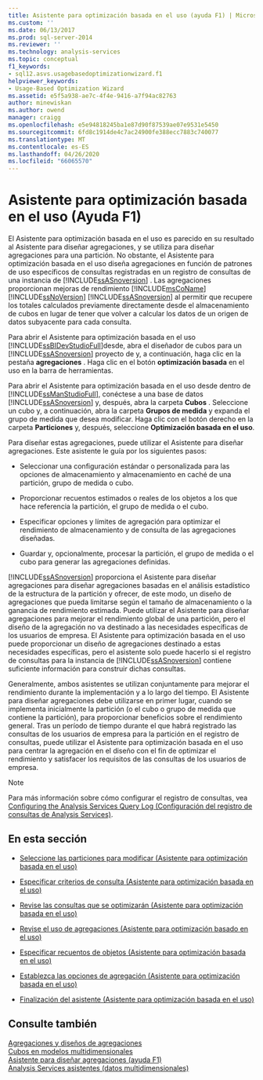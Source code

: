 ```yaml
---
title: Asistente para optimización basada en el uso (ayuda F1) | Microsoft Docs
ms.custom: ''
ms.date: 06/13/2017
ms.prod: sql-server-2014
ms.reviewer: ''
ms.technology: analysis-services
ms.topic: conceptual
f1_keywords:
- sql12.asvs.usagebasedoptimizationwizard.f1
helpviewer_keywords:
- Usage-Based Optimization Wizard
ms.assetid: e5f5a938-ae7c-4f4e-9416-a7f94ac82763
author: minewiskan
ms.author: owend
manager: craigg
ms.openlocfilehash: e5e94818245ba1e87d90f87539ae07e9531e5450
ms.sourcegitcommit: 6fd8c1914de4c7ac24900fe388ecc7883c740077
ms.translationtype: MT
ms.contentlocale: es-ES
ms.lasthandoff: 04/26/2020
ms.locfileid: "66065570"
---
```

# <a name="usage-based-optimization-wizard-f1-help"></a>Asistente para optimización basada en el uso (Ayuda F1)
  El Asistente para optimización basada en el uso es parecido en su resultado al Asistente para diseñar agregaciones, y se utiliza para diseñar agregaciones para una partición. No obstante, el Asistente para optimización basada en el uso diseña agregaciones en función de patrones de uso específicos de consultas registradas en un registro de consultas de una instancia de [!INCLUDE[ssASnoversion](../includes/ssasnoversion-md.md)] . Las agregaciones proporcionan mejoras de rendimiento [!INCLUDE[msCoName](../includes/msconame-md.md)] [!INCLUDE[ssNoVersion](../includes/ssnoversion-md.md)] [!INCLUDE[ssASnoversion](../includes/ssasnoversion-md.md)] al permitir que recupere los totales calculados previamente directamente desde el almacenamiento de cubos en lugar de tener que volver a calcular los datos de un origen de datos subyacente para cada consulta.  
  
 Para abrir el Asistente para optimización basada en el uso [!INCLUDE[ssBIDevStudioFull](../includes/ssbidevstudiofull-md.md)]desde, abra el diseñador de cubos para un [!INCLUDE[ssASnoversion](../includes/ssasnoversion-md.md)] proyecto de y, a continuación, haga clic en la pestaña **agregaciones** . Haga clic en el botón **optimización basada** en el uso en la barra de herramientas.  
  
 Para abrir el Asistente para optimización basada en el uso desde dentro de [!INCLUDE[ssManStudioFull](../includes/ssmanstudiofull-md.md)], conéctese a una base de datos [!INCLUDE[ssASnoversion](../includes/ssasnoversion-md.md)] y, después, abra la carpeta **Cubos** . Seleccione un cubo y, a continuación, abra la carpeta **Grupos de medida** y expanda el grupo de medida que desea modificar. Haga clic con el botón derecho en la carpeta **Particiones** y, después, seleccione **Optimización basada en el uso**.  
  
 Para diseñar estas agregaciones, puede utilizar el Asistente para diseñar agregaciones. Este asistente le guía por los siguientes pasos:  
  
-   Seleccionar una configuración estándar o personalizada para las opciones de almacenamiento y almacenamiento en caché de una partición, grupo de medida o cubo.  
  
-   Proporcionar recuentos estimados o reales de los objetos a los que hace referencia la partición, el grupo de medida o el cubo.  
  
-   Especificar opciones y límites de agregación para optimizar el rendimiento de almacenamiento y de consulta de las agregaciones diseñadas.  
  
-   Guardar y, opcionalmente, procesar la partición, el grupo de medida o el cubo para generar las agregaciones definidas.  
  
 [!INCLUDE[ssASnoversion](../includes/ssasnoversion-md.md)] proporciona el Asistente para diseñar agregaciones para diseñar agregaciones basadas en el análisis estadístico de la estructura de la partición y ofrecer, de este modo, un diseño de agregaciones que pueda limitarse según el tamaño de almacenamiento o la ganancia de rendimiento estimada. Puede utilizar el Asistente para diseñar agregaciones para mejorar el rendimiento global de una partición, pero el diseño de la agregación no va destinado a las necesidades específicas de los usuarios de empresa. El Asistente para optimización basada en el uso puede proporcionar un diseño de agregaciones destinado a estas necesidades específicas, pero el asistente solo puede hacerlo si el registro de consultas para la instancia de [!INCLUDE[ssASnoversion](../includes/ssasnoversion-md.md)] contiene suficiente información para construir dichas consultas.  
  
 Generalmente, ambos asistentes se utilizan conjuntamente para mejorar el rendimiento durante la implementación y a lo largo del tiempo. El Asistente para diseñar agregaciones debe utilizarse en primer lugar, cuando se implementa inicialmente la partición (o el cubo o grupo de medida que contiene la partición), para proporcionar beneficios sobre el rendimiento general. Tras un período de tiempo durante el que habrá registrado las consultas de los usuarios de empresa para la partición en el registro de consultas, puede utilizar el Asistente para optimización basada en el uso para centrar la agregación en el diseño con el fin de optimizar el rendimiento y satisfacer los requisitos de las consultas de los usuarios de empresa.  
  
> [!NOTE]  
>  Para más información sobre cómo configurar el registro de consultas, vea [Configuring the Analysis Services Query Log (Configuración del registro de consultas de Analysis Services)](instances/log-operations-in-analysis-services.md?view=sql-server-2014#bkmk_querylog).  
  
## <a name="in-this-section"></a>En esta sección  
  
-   [Seleccione las particiones para modificar &#40;Asistente para optimización basada en el uso&#41;](select-partitions-to-modify-usage-based-optimization-wizard.md)  
  
-   [Especificar criterios de consulta &#40;Asistente para optimización basada en el uso&#41;](specify-query-criteria-usage-based-optimization-wizard.md)  
  
-   [Revise las consultas que se optimizarán &#40;Asistente para optimización basada en el uso&#41;](review-the-queries-that-will-be-optimized-usage-based-optimization-wizard.md)  
  
-   [Revise el uso de agregaciones &#40;Asistente para optimización basado en el uso&#41;](review-aggregation-usage-usage-based-optimiation-wizard.md)  
  
-   [Especificar recuentos de objetos &#40;Asistente para optimización basada en el uso&#41;](specify-object-counts-usage-based-optimization-wizard.md)  
  
-   [Establezca las opciones de agregación &#40;Asistente para optimización basada en el uso&#41;](set-aggregation-options-usage-based-optimization-wizard.md)  
  
-   [Finalización del asistente &#40;Asistente para optimización basada en el uso&#41;](completing-the-wizard-usage-based-optimization-wizard.md)  
  
## <a name="see-also"></a>Consulte también  
 [Agregaciones y diseños de agregaciones](multidimensional-models-olap-logical-cube-objects/aggregations-and-aggregation-designs.md)   
 [Cubos en modelos multidimensionales](multidimensional-models/cubes-in-multidimensional-models.md)   
 [Asistente para diseñar agregaciones (ayuda F1)](aggregation-design-wizard-f1-help.md)   
 [Analysis Services asistentes &#40;datos multidimensionales&#41;](analysis-services-wizards-multidimensional-data.md)  
  
  
